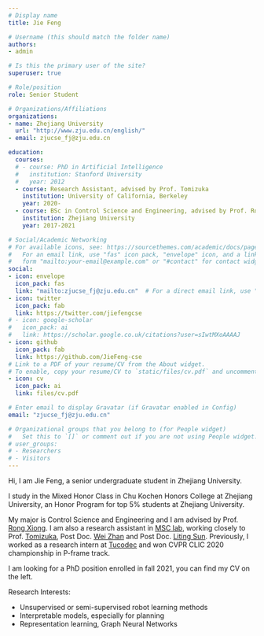 ```yaml
---
# Display name
title: Jie Feng

# Username (this should match the folder name)
authors:
- admin

# Is this the primary user of the site?
superuser: true

# Role/position
role: Senior Student

# Organizations/Affiliations
organizations:
- name: Zhejiang University
  url: "http://www.zju.edu.cn/english/"
- email: zjucse_fj@zju.edu.cn

education:
  courses:
  # - course: PhD in Artificial Intelligence
  #   institution: Stanford University
  #   year: 2012
  - course: Research Assistant, advised by Prof. Tomizuka 
    institution: University of California, Berkeley
    year: 2020-
  - course: BSc in Control Science and Engineering, advised by Prof. Rong Xiong
    institution: Zhejiang University
    year: 2017-2021

# Social/Academic Networking
# For available icons, see: https://sourcethemes.com/academic/docs/page-builder/#icons
#   For an email link, use "fas" icon pack, "envelope" icon, and a link in the
#   form "mailto:your-email@example.com" or "#contact" for contact widget.
social:
- icon: envelope
  icon_pack: fas
  link: "mailto:zjucse_fj@zju.edu.cn"  # For a direct email link, use "mailto:test@example.org".
- icon: twitter
  icon_pack: fab
  link: https://twitter.com/jiefengcse
# - icon: google-scholar
#   icon_pack: ai
#   link: https://scholar.google.co.uk/citations?user=sIwtMXoAAAAJ
- icon: github
  icon_pack: fab
  link: https://github.com/JieFeng-cse
# Link to a PDF of your resume/CV from the About widget.
# To enable, copy your resume/CV to `static/files/cv.pdf` and uncomment the lines below.
- icon: cv
  icon_pack: ai
  link: files/cv.pdf

# Enter email to display Gravatar (if Gravatar enabled in Config)
email: "zjucse_fj@zju.edu.cn"

# Organizational groups that you belong to (for People widget)
#   Set this to `[]` or comment out if you are not using People widget.
# user_groups:
# - Researchers
# - Visitors
---
```

Hi, I am Jie Feng, a senior undergraduate student in Zhejiang University.

I study in the Mixed Honor Class in Chu Kochen Honors College at Zhejiang University, an Honor Program for top 5% students at Zhejiang University. 

My major is Control Science and Engineering and I am advised by Prof. [Rong Xiong](https://person.zju.edu.cn/en/rongxiong#776514). I am also a research assistant in [MSC lab](https://msc.berkeley.edu/), working closely to Prof. [Tomizuka](https://me.berkeley.edu/people/masayoshi-tomizuka/), Post Doc. [Wei Zhan](https://scholar.google.com/citations?user=xVN3UxYAAAAJ&hl=en) and Post Doc. [Liting Sun](https://scholar.google.com/citations?hl=en&user=BitIg-YAAAAJ&view_op=list_works&sortby=pubdate). Previously, I worked as a research intern at [Tucodec](https://www.tucodec.com/) and won CVPR CLIC 2020 championship in P-frame track.

I am looking for a PhD position enrolled in fall 2021, you can find my CV on the left.

Research Interests:

* Unsupervised or semi-supervised robot learning methods
* Interpretable models, especially for planning
* Representation learning, Graph Neural Networks



 





